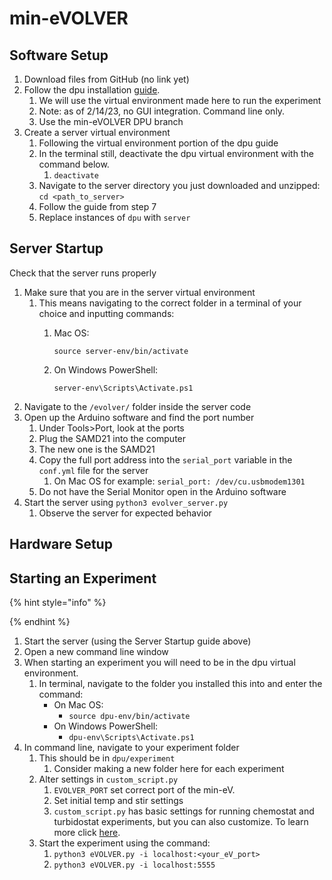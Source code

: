 # min-eVOLVER

## Software Setup

1. Download files from GitHub (no link yet)
2. Follow the dpu installation [guide](../getting-started/software-installation/dpu-installation.md).
   1. We will use the virtual environment made here to run the experiment
   2. Note: as of 2/14/23, no GUI integration. Command line only.
   3. Use the min-eVOLVER DPU branch
3. Create a server virtual environment
   1. Following the virtual environment portion of the dpu guide
   2. In the terminal still, deactivate the dpu virtual environment with the command below.
      1. `deactivate`
   3. Navigate to the server directory you just downloaded and unzipped: `cd <path_to_server>`
   4. Follow the guide from step 7
   5. Replace instances of `dpu` with `server`

## Server Startup

Check that the server runs properly

1. Make sure that you are in the server virtual environment
   1. This means navigating to the correct folder in a terminal of your choice and inputting commands:
      1.  Mac OS:

          `source server-env/bin/activate`
      2.  On Windows PowerShell:

          `server-env\Scripts\Activate.ps1`
2. Navigate to the `/evolver/` folder inside the server code
3. Open up the Arduino software and find the port number
   1. Under Tools>Port, look at the ports
   2. Plug the SAMD21 into the computer
   3. The new one is the SAMD21
   4. Copy the full port address into the `serial_port` variable in the `conf.yml` file for the server
      1. On Mac OS for example: `serial_port: /dev/cu.usbmodem1301`
   5. Do not have the Serial Monitor open in the Arduino software
4. Start the server using `python3 evolver_server.py`
   1. Observe the server for expected behavior

## Hardware Setup



## Starting an Experiment

{% hint style="info" %}

{% endhint %}

1. Start the server (using the Server Startup guide above)&#x20;
2. Open a new command line window
3. When starting an experiment you will need to be in the dpu virtual environment.
   1. In terminal, navigate to the folder you installed this into and enter the command:
      * On Mac OS:
        * `source dpu-env/bin/activate`
      * On Windows PowerShell:
        * `dpu-env\Scripts\Activate.ps1`
4. In command line, navigate to your experiment folder
   1. This should be in `dpu/experiment`
      1. Consider making a new folder here for each experiment
   2. Alter settings in `custom_script.py`
      1. `EVOLVER_PORT` set correct port of the min-eV.
      2. Set initial temp and stir settings
      3. `custom_script.py` has basic settings for running chemostat and turbidostat experiments, but you can also customize. To learn more click [here](../software/dpu-code-structure/custom\_script.py.md).
   3. Start the experiment using the command:
      1. `python3 eVOLVER.py -i localhost:<your_eV_port>`
      2. `python3 eVOLVER.py -i localhost:5555`
